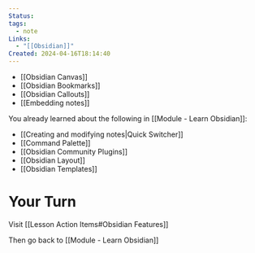```yaml
---
Status: 
tags:
  - note
Links:
  - "[[Obsidian]]"
Created: 2024-04-16T18:14:40
---
```

- [[Obsidian Canvas]]
- [[Obsidian Bookmarks]]
- [[Obsidian Callouts]]
- [[Embedding notes]]

You already learned about the following in [[Module - Learn Obsidian]]:
- [[Creating and modifying notes|Quick Switcher]]
- [[Command Palette]]
- [[Obsidian Community Plugins]]
- [[Obsidian Layout]]
- [[Obsidian Templates]]

# Your Turn
Visit [[Lesson Action Items#Obsidian Features]]

Then go back to [[Module - Learn Obsidian]]